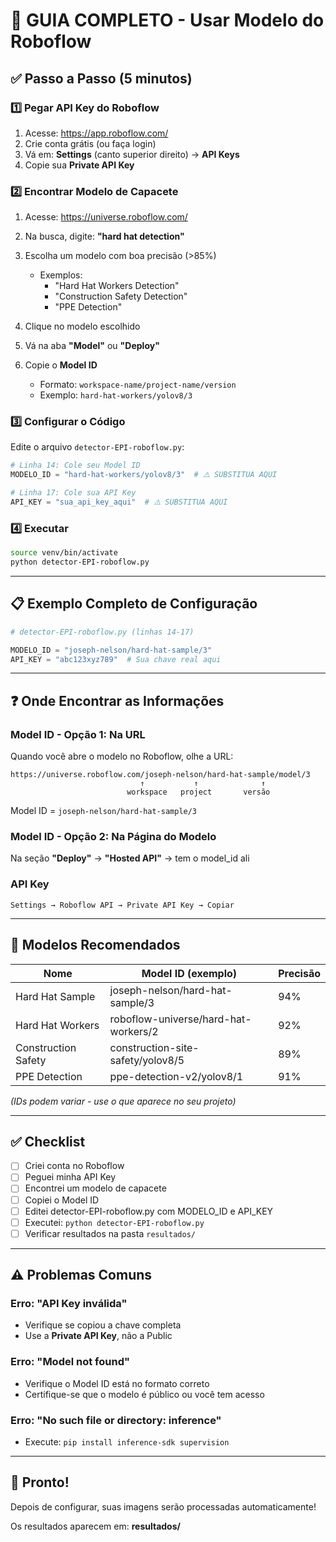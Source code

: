 # 🚀 GUIA COMPLETO - Usar Modelo do Roboflow

## ✅ Passo a Passo (5 minutos)

### 1️⃣ Pegar API Key do Roboflow

1. Acesse: https://app.roboflow.com/
2. Crie conta grátis (ou faça login)
3. Vá em: **Settings** (canto superior direito) → **API Keys**
4. Copie sua **Private API Key**

### 2️⃣ Encontrar Modelo de Capacete

1. Acesse: https://universe.roboflow.com/
2. Na busca, digite: **"hard hat detection"**
3. Escolha um modelo com boa precisão (>85%)
   - Exemplos:
     - "Hard Hat Workers Detection"
     - "Construction Safety Detection"
     - "PPE Detection"

4. Clique no modelo escolhido
5. Vá na aba **"Model"** ou **"Deploy"**
6. Copie o **Model ID**
   - Formato: `workspace-name/project-name/version`
   - Exemplo: `hard-hat-workers/yolov8/3`

### 3️⃣ Configurar o Código

Edite o arquivo `detector-EPI-roboflow.py`:

```python
# Linha 14: Cole seu Model ID
MODELO_ID = "hard-hat-workers/yolov8/3"  # ⚠️ SUBSTITUA AQUI

# Linha 17: Cole sua API Key
API_KEY = "sua_api_key_aqui"  # ⚠️ SUBSTITUA AQUI
```

### 4️⃣ Executar

```bash
source venv/bin/activate
python detector-EPI-roboflow.py
```

---

## 📋 Exemplo Completo de Configuração

```python
# detector-EPI-roboflow.py (linhas 14-17)

MODELO_ID = "joseph-nelson/hard-hat-sample/3"
API_KEY = "abc123xyz789"  # Sua chave real aqui
```

---

## ❓ Onde Encontrar as Informações

### Model ID - Opção 1: Na URL
Quando você abre o modelo no Roboflow, olhe a URL:
```
https://universe.roboflow.com/joseph-nelson/hard-hat-sample/model/3
                             ↑           ↑              ↑
                          workspace   project       versão
```
Model ID = `joseph-nelson/hard-hat-sample/3`

### Model ID - Opção 2: Na Página do Modelo
Na seção **"Deploy"** → **"Hosted API"** → tem o model_id ali

### API Key
```
Settings → Roboflow API → Private API Key → Copiar
```

---

## 🎯 Modelos Recomendados

| Nome | Model ID (exemplo) | Precisão |
|------|-------------------|----------|
| Hard Hat Sample | joseph-nelson/hard-hat-sample/3 | 94% |
| Hard Hat Workers | roboflow-universe/hard-hat-workers/2 | 92% |
| Construction Safety | construction-site-safety/yolov8/5 | 89% |
| PPE Detection | ppe-detection-v2/yolov8/1 | 91% |

*(IDs podem variar - use o que aparece no seu projeto)*

---

## ✅ Checklist

- [ ] Criei conta no Roboflow
- [ ] Peguei minha API Key
- [ ] Encontrei um modelo de capacete
- [ ] Copiei o Model ID
- [ ] Editei detector-EPI-roboflow.py com MODELO_ID e API_KEY
- [ ] Executei: `python detector-EPI-roboflow.py`
- [ ] Verificar resultados na pasta `resultados/`

---

## ⚠️ Problemas Comuns

### Erro: "API Key inválida"
- Verifique se copiou a chave completa
- Use a **Private API Key**, não a Public

### Erro: "Model not found"
- Verifique o Model ID está no formato correto
- Certifique-se que o modelo é público ou você tem acesso

### Erro: "No such file or directory: inference"
- Execute: `pip install inference-sdk supervision`

---

## 🎉 Pronto!

Depois de configurar, suas imagens serão processadas automaticamente!

Os resultados aparecem em: **resultados/**
